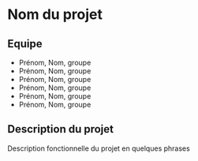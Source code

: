 # Nom du projet

## Equipe 
- Prénom, Nom, groupe
- Prénom, Nom, groupe
- Prénom, Nom, groupe
- Prénom, Nom, groupe
- Prénom, Nom, groupe
- Prénom, Nom, groupe

## Description du projet
Description fonctionnelle du projet en quelques phrases



